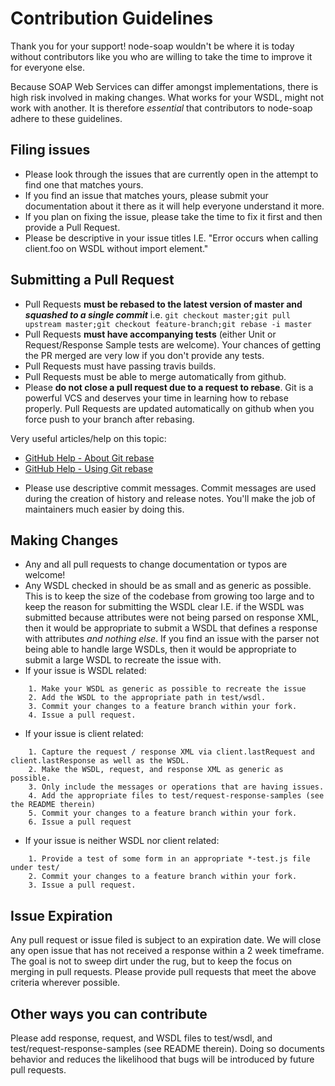 # Contribution Guidelines

Thank you for your support!  node-soap wouldn't be where it is today without contributors like you who are willing to take the time to improve it for everyone else.

Because SOAP Web Services can differ amongst implementations, there is high risk involved in making changes.  What works for your WSDL, might not work with another.  It is therefore _essential_ that contributors to node-soap adhere to these guidelines.

## Filing issues
* Please look through the issues that are currently open in the attempt to find one that matches yours.
* If you find an issue that matches yours, please submit your documentation about it there as it will help everyone understand it more.
* If you plan on fixing the issue, please take the time to fix it first and then provide a Pull Request.
* Please be descriptive in your issue titles  I.E. "Error occurs when calling client.foo on WSDL without import element."

## Submitting a Pull Request
* Pull Requests **must be rebased to the latest version of master and _squashed to a single commit_** i.e. `git checkout master;git pull upstream master;git checkout feature-branch;git rebase -i master`
* Pull Requests **must have accompanying tests** (either Unit or Request/Response Sample tests are welcome). Your chances of getting the PR merged are very low if you don't provide any tests.
* Pull Requests must have passing travis builds.
* Pull Requests must be able to merge automatically from github.
* Please **do not close a pull request due to a request to rebase**.  Git is a powerful VCS and deserves your time in learning how to rebase properly.  Pull Requests are updated automatically on github when you force push to your branch after rebasing.

Very useful articles/help on this topic:
  - [GitHub Help - About Git rebase](https://help.github.com/articles/about-git-rebase/)
  - [GitHub Help - Using Git rebase](https://help.github.com/articles/using-git-rebase/)

* Please use descriptive commit messages.  Commit messages are used during the creation of history and release notes.  You'll make the job of maintainers much easier by doing this.

## Making Changes
* Any and all pull requests to change documentation or typos are welcome!
* Any WSDL checked in should be as small and as generic as possible.  This is to keep the size of the codebase from growing too large and to keep the reason for submitting the WSDL clear I.E. if the WSDL was submitted because attributes were not being parsed on response XML, then it would be appropriate to submit a WSDL that defines a response with attributes *and nothing else*.  If you find an issue with the parser not being able to handle large WSDLs, then it would be appropriate to submit a large WSDL to recreate the issue with.
* If your issue is WSDL related:
````
    1. Make your WSDL as generic as possible to recreate the issue
    2. Add the WSDL to the appropriate path in test/wsdl.
    3. Commit your changes to a feature branch within your fork.
    4. Issue a pull request.
````

* If your issue is client related:
````
    1. Capture the request / response XML via client.lastRequest and client.lastResponse as well as the WSDL.
    2. Make the WSDL, request, and response XML as generic as possible.
    3. Only include the messages or operations that are having issues.
    4. Add the appropriate files to test/request-response-samples (see the README therein)
    5. Commit your changes to a feature branch within your fork.
    6. Issue a pull request
````

* If your issue is neither WSDL nor client related:
````
    1. Provide a test of some form in an appropriate *-test.js file under test/
    2. Commit your changes to a feature branch within your fork.
    3. Issue a pull request.
````

## Issue Expiration
Any pull request or issue filed is subject to an expiration date.  We will close any open issue that has not received a response within a 2 week timeframe.  The goal is not to sweep dirt under the rug, but to keep the focus on merging in pull requests.  Please provide pull requests that meet the above criteria wherever possible.

## Other ways you can contribute
Please add response, request, and WSDL files to test/wsdl, and test/request-response-samples (see README therein).  Doing so documents behavior and reduces the likelihood that bugs will be introduced by future pull requests.
